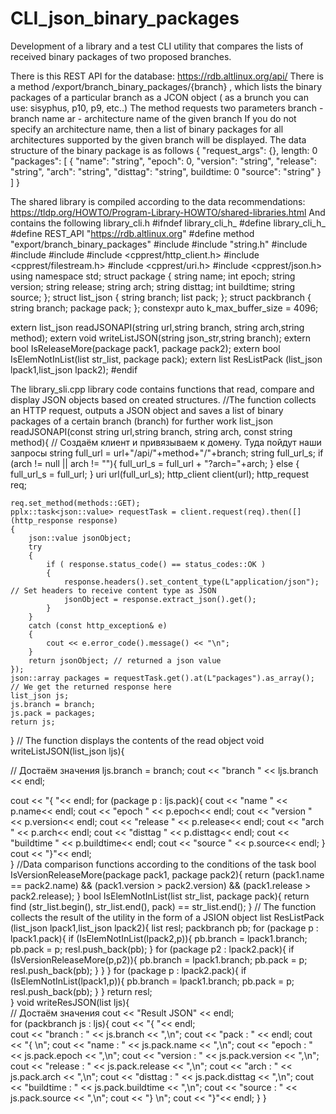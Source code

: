 # CLI_json_binary_packages
Development of a library and a test CLI utility that compares the lists of received binary packages of two proposed branches.

There is this REST API for the database: https://rdb.altlinux.org/api/
There is a method /export/branch_binary_packages/{branch} , which lists the binary packages of a particular branch as a JCON object ( as a brunch you can use: sisyphus, p10, p9, etc..)
The method requests two parameters 
  branch - branch name
  ar - architecture name of the given branch
If you do not specify an architecture name, then a list of binary packages for all architectures supported by the given branch will be displayed.
The data structure of the binary package is as follows
{
   "request_args": {},
   length: 0
   "packages": [
     {
       "name": "string",
       "epoch": 0,
       "version": "string",
       "release": "string",
       "arch": "string",
       "disttag": "string",
       buildtime: 0
       "source": "string"
     }
   ]
}

The shared library is compiled according to the data recommendations:
https://tldp.org/HOWTO/Program-Library-HOWTO/shared-libraries.html
And contains the following
library_cli.h
#ifndef library_cli_h_
#define library_cli_h_
#define REST_API "https://rdb.altlinux.org"
#define method "export/branch_binary_packages"
#include <iostream>
#include "string.h"
#include <locale>
#include <vector>
#include <sstream>
#include <cpprest/http_client.h>
#include <cpprest/filestream.h>
#include <cpprest/uri.h>
#include <cpprest/json.h>
using namespace std;
struct package
{
    string name;
    int epoch;
    string version;
    string release;
    string arch;
    string disttag;
    int buildtime;
    string source;
};
struct list_json
{
    string branch;
    list<package> pack;
};
struct packbranch
{
    string branch;
    package pack;
};
constexpr auto k_max_buffer_size = 4096;

extern list_json readJSONAPI(string url,string branch, string arch,string method);
extern void writeListJSON(string json_str,string branch);
extern bool IsReleaseMore(package pack1, package pack2);
extern bool IsElemNotInList(list<package> str_list, package pack);
extern list<packbranch> ResListPack (list_json lpack1,list_json lpack2);
#endif 

The library_sli.сpp library code contains functions that read, compare and display JSON objects based on created structures.
//The function collects an HTTP request, outputs a JSON object and saves a list of binary packages of a certain branch (branch) for further work
list_json readJSONAPI(const string url,string branch, string arch, const string method){
        // Создаём клиент и привязываем к домену. Туда пойдут наши запросы
      string full_url = url+"/api/"+method+"/"+branch;
      string full_url_s;
      if (arch != null || arch != ""){
        full_url_s = full_url + "?arch="+arch;
      }
      else {
        full_url_s = full_url;
      }
    uri url(full_url_s);
    http_client client(url);
    http_request req;

    req.set_method(methods::GET);
    pplx::task<json::value> requestTask = client.request(req).then([](http_response response)
    {
        json::value jsonObject;
        try
        {
            if ( response.status_code() == status_codes::OK )
            {
                response.headers().set_content_type(L"application/json"); // Set headers to receive content type as JSON 
                jsonObject = response.extract_json().get();
            }
        }
        catch (const http_exception& e)
        {
            cout << e.error_code().message() << "\n";
        }     
        return jsonObject; // returned a json value    
    });
    json::array packages = requestTask.get().at(L"packages").as_array(); // We get the returned response here
    list_json js;
    js.branch = branch;
    js.pack = packages;
    return js;    	
}
// The function displays the contents of the read object
void writeListJSON(list_json ljs){
    
   // Достаём значения
  ljs.branch = branch;
  cout << "branch " << ljs.branch << endl;
   
  cout << "{ "<< endl;
  for (package p : ljs.pack){
	  cout << "name " << p.name<< endl;
  	  cout << "epoch " << p.epoch<< endl;
  	  cout << "version " << p.version<< endl;
  	  cout << "release " << p.release<< endl;
  	  cout << "arch " << p.arch<< endl;
  	  cout << "disttag " << p.disttag<< endl;
  	  cout << "buildtime " << p.buildtime<< endl;
  	  cout << "source " << p.source<< endl;
  }
  cout << "}"<< endl;  
}
//Data comparison functions according to the conditions of the task
bool IsVersionReleaseMore(package pack1, package pack2){
	return (pack1.name == pack2.name) && (pack1.version > pack2.version) && (pack1.release > pack2.release);
}
bool IsElemNotInList(list<package> str_list, package pack){
    return find (str_list.begin(), str_list.end(), pack) == str_list.end();
}
// The function collects the result of the utility in the form of a JSION object
list<packbranch> ResListPack (list_json lpack1,list_json lpack2){
    list<packbranch> resl;
    packbranch pb;
    for (package p : lpack1.pack){
        if (IsElemNotInList(lpack2,p)){
            pb.branch = lpack1.branch;
            pb.pack = p;
            resl.push_back(pb);
        }
        for (package p2 : lpack2.pack){
        if (IsVersionReleaseMore(p,p2)){
            pb.branch = lpack1.branch;
            pb.pack = p;
            resl.push_back(pb);
        }
        }
    }
    for (package p : lpack2.pack){
        if (IsElemNotInList(lpack1,p)){
            pb.branch = lpack1.branch;
            pb.pack = p;
            resl.push_back(pb);
        }
    }
    return resl;    
}
void writeResJSON(list<packbranch> ljs){    
   // Достаём значения 
    cout << "Result JSON" << endl;    
  for (packbranch js : ljs){ 
      cout << "{ "<< endl;     
      cout << "branch : " << js.branch << ",\n";
	  cout << "pack :  " << endl;
      cout << "{ \n";
      cout << "name : " << js.pack.name << ",\n"; 
  	  cout << "epoch : " << js.pack.epoch << ",\n";
  	  cout << "version : " << js.pack.version << ",\n";
  	  cout << "release : " << js.pack.release << ",\n";
  	  cout << "arch : " << js.pack.arch << ",\n";
  	  cout << "disttag : " << js.pack.disttag << ",\n";
  	  cout << "buildtime : " << js.pack.buildtime << ",\n";
  	  cout << "source : " << js.pack.source << ",\n";
      cout << "} \n";
      cout << "}"<< endl;
  }
}





